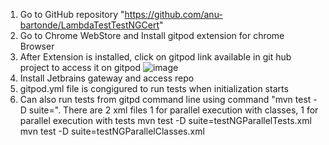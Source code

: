 1. Go to GitHub repository "https://github.com/anu-bartonde/LambdaTestTestNGCert"
2. Go to Chrome WebStore and Install gitpod extension for chrome Browser  
3. After Extension is installed, click on gitpod link available in git hub project to access it on gitpod
![image](https://github.com/user-attachments/assets/b26198d7-f317-4ccf-a81a-d3f2daa47fa4)   
4. Install Jetbrains gateway and access repo
5. gitpod.yml file is congigured to run tests when initialization starts
6. Can also run tests from gitpd command line using command "mvn test -D suite=<testXML file>".
   There are 2 xml files 1 for parallel execution with classes, 1 for parallel execution with tests 
    mvn test -D suite=testNGParallelTests.xml
    mvn test -D suite=testNGParallelClasses.xml
   


